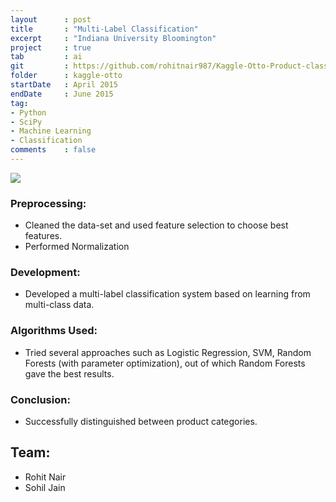 ```yaml
---
layout      : post
title       : "Multi-Label Classification"
excerpt     : "Indiana University Bloomington"
project     : true
tab 		: ai
git         : https://github.com/rohitnair987/Kaggle-Otto-Product-classification
folder      : kaggle-otto
startDate   : April 2015
endDate     : June 2015
tag:
- Python
- SciPy
- Machine Learning
- Classification
comments    : false
---
```


<img src = "{{ site.url }}/assets/img/projects/kaggle-otto/icon.jpg">

### Preprocessing:
* Cleaned the data-set and used feature selection to choose best features.
* Performed Normalization

### Development:
* Developed a multi-label classification system based on learning from multi-class data.

### Algorithms Used:
* Tried several approaches such as Logistic Regression, SVM, Random Forests (with parameter optimization), out of which Random Forests gave the best results.

### Conclusion:
* Successfully distinguished between product categories.

## Team:
* Rohit Nair
* Sohil Jain